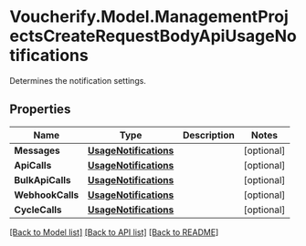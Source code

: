 # Voucherify.Model.ManagementProjectsCreateRequestBodyApiUsageNotifications
Determines the notification settings.

## Properties

Name | Type | Description | Notes
------------ | ------------- | ------------- | -------------
**Messages** | [**UsageNotifications**](UsageNotifications.md) |  | [optional] 
**ApiCalls** | [**UsageNotifications**](UsageNotifications.md) |  | [optional] 
**BulkApiCalls** | [**UsageNotifications**](UsageNotifications.md) |  | [optional] 
**WebhookCalls** | [**UsageNotifications**](UsageNotifications.md) |  | [optional] 
**CycleCalls** | [**UsageNotifications**](UsageNotifications.md) |  | [optional] 

[[Back to Model list]](../README.md#documentation-for-models) [[Back to API list]](../README.md#documentation-for-api-endpoints) [[Back to README]](../README.md)

